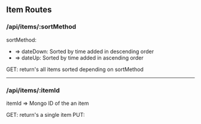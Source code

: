 

## Item Routes

### /api/items/:sortMethod
 sortMethod:

* => dateDown: Sorted by time added in descending order
* => dateUp: Sorted by time added in ascending order

 GET: return's all items sorted depending on sortMethod

---

### /api/items/:itemId
itemId => Mongo ID of the an item

GET: return's a single item
PUT: 
